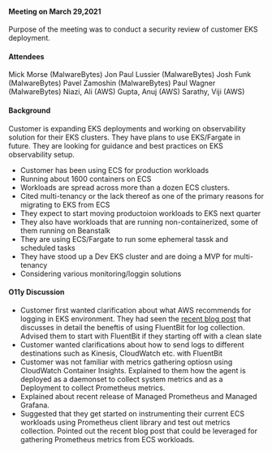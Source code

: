 #### Meeting on March 29,2021 ####
Purpose of the meeting was to conduct a security review of customer EKS deployment.


#### Attendees ####

Mick Morse (MalwareBytes)
Jon Paul Lussier (MalwareBytes)
Josh Funk (MalwareBytes)
Pavel Zamoshin (MalwareBytes)
Paul Wagner (MalwareBytes)
Niazi, Ali (AWS)
Gupta, Anuj (AWS)
Sarathy, Viji (AWS)


#### Background ####
Customer is expanding EKS deployments and working on observability solution for their EKS clusters. They have plans to use EKS/Fargate in future. They are looking for guidance and best practices on EKS observability setup. 


- Customer has been using ECS for production workloads 
- Running about 1600 containers on ECS
- Workloads are spread across more than a dozen ECS clusters.
- Cited multi-tenancy or the lack thereof as one of the primary reasons for migrating to EKS from ECS
- They expect to start moving productoion workloads to EKS next quarter
- They also have workloads that are running non-containerized, some of them running on Beanstalk
- They are using ECS/Fargate to run some ephemeral tassk and scheduled tasks
- They have stood up a Dev EKS cluster and are doing a MVP for multi-tenancy
- Considering various monitoring/loggin solutions


#### O11y Discussion ####

- Customer first wanted clarification about what AWS recommends for logging in EKS environment. They had seen the [recent blog post](https://aws.amazon.com/blogs/containers/fluent-bit-integration-in-cloudwatch-container-insights-for-eks) that discusses in detail the beneftis of using FluentBit for log collection. Advised them to start with FluentBit if they starting off with a clean slate
- Customer wanted clarifications about how to send logs to different destinations such as Kinesis, CloudWatch etc. with FluentBit
- Customer was not familiar with metrics gathering optiosn using CloudWatch Container Insights. Explained to them how the agent is deployed as a daemonset to collect system metrics and as a Deployment to collect Prometheus metrics.
- Explained about recent release of Managed Prometheus and Managed Grafana.
- Suggested that they get started on instrumenting their current ECS workloads using Prometheus client library and test out metrics collection. Pointed out the recent blog post that could be leveraged for gathering Prometheus metrics from ECS workloads.












